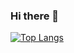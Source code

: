 ### Hi there 👋
[![Top Langs](https://github-readme-stats.vercel.app/api/top-langs/?username=anuraghazra&hide=css,glsl&layout=compact&theme=tokyonight)](https://github.com/anuraghazra/github-readme-stats)


<!--
**yuxuanyao/yuxuanyao** is a ✨ _special_ ✨ repository because its `README.md` (this file) appears on your GitHub profile.

Here are some ideas to get you started:

- 🔭 I’m currently working on ...
- 🌱 I’m currently learning ...
- 👯 I’m looking to collaborate on ...
- 🤔 I’m looking for help with ...
- 💬 Ask me about ...
- 📫 How to reach me: ...
- 😄 Pronouns: ...
- ⚡ Fun fact: ...
-->
